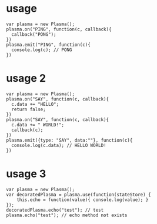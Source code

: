 # usage #

    var plasma = new Plasma();
    plasma.on("PING", function(c, callback){
      callback("PONG");
    })
    plasma.emit("PING", function(c){
      console.log(c); // PONG
    })

# usage 2 #

    var plasma = new Plasma();
    plasma.on("SAY", function(c, callback){
      c.data += "HELLO";
      return false;
    })
    plasma.on("SAY", function(c, callback){
      c.data += " WORLD!";
      callback(c);
    })
    plasma.emit({type: "SAY", data:""}, function(c){
      console.log(c.data); // HELLO WORLD!
    })
    
# usage 3 #

    var plasma = new Plasma();
    var decoratedPlasma = plasma.use(function(stateStore) {
        this.echo = function(value){ console.log(value); }
    });
    decoratedPlasma.echo("test"); // test
    plasma.echo("test"); // echo method not exists
